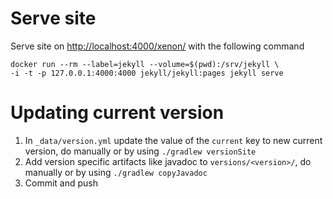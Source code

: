 # Serve site

Serve site on [http://localhost:4000/xenon/](http://localhost:4000/xenon/) with the following command
```
docker run --rm --label=jekyll --volume=$(pwd):/srv/jekyll \
-i -t -p 127.0.0.1:4000:4000 jekyll/jekyll:pages jekyll serve
```

# Updating current version

1. In `_data/version.yml` update the value of the `current` key to new current version, do manually or by using `./gradlew versionSite`
2. Add version specific artifacts like javadoc to `versions/<version>/`, do manually or by using `./gradlew copyJavadoc`
3. Commit and push
